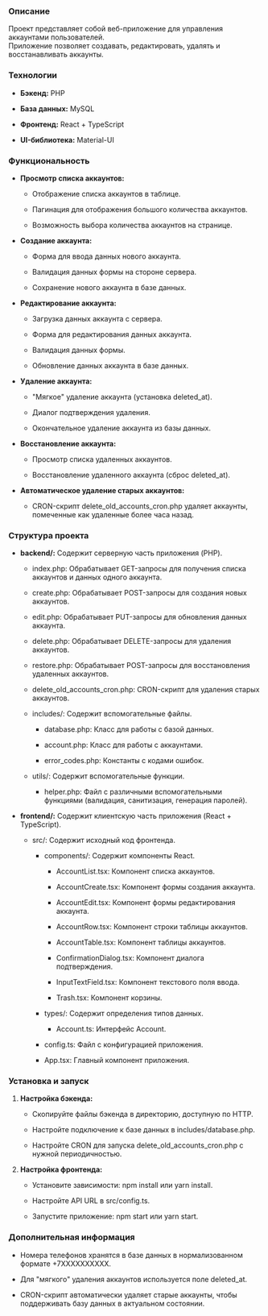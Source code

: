 
### Описание

Проект представляет собой веб-приложение для управления аккаунтами пользователей.  
Приложение позволяет создавать, редактировать, удалять и восстанавливать аккаунты.

### Технологии

- **Бэкенд:** PHP

- **База данных:** MySQL

- **Фронтенд:** React + TypeScript

- **UI-библиотека:** Material-UI


### Функциональность

- **Просмотр списка аккаунтов:**

	- Отображение списка аккаунтов в таблице.
        
    - Пагинация для отображения большого количества аккаунтов.
        
    - Возможность выбора количества аккаунтов на странице.
        
- **Создание аккаунта:**
    
    - Форма для ввода данных нового аккаунта.
        
    - Валидация данных формы на стороне сервера.
        
    - Сохранение нового аккаунта в базе данных.
        
- **Редактирование аккаунта:**
    
    - Загрузка данных аккаунта с сервера.
        
    - Форма для редактирования данных аккаунта.
        
    - Валидация данных формы.
        
    - Обновление данных аккаунта в базе данных.
        
- **Удаление аккаунта:**
    
    - "Мягкое" удаление аккаунта (установка deleted_at).
        
    - Диалог подтверждения удаления.
        
    - Окончательное удаление аккаунта из базы данных.
        
- **Восстановление аккаунта:**
    
    - Просмотр списка удаленных аккаунтов.
        
    - Восстановление удаленного аккаунта (сброс deleted_at).
        
- **Автоматическое удаление старых аккаунтов:**
    
    - CRON-скрипт delete_old_accounts_cron.php удаляет аккаунты, помеченные как удаленные более часа назад.
        

### Структура проекта

- **backend/:** Содержит серверную часть приложения (PHP).
    
    - index.php: Обрабатывает GET-запросы для получения списка аккаунтов и данных одного аккаунта.
        
    - create.php: Обрабатывает POST-запросы для создания новых аккаунтов.
        
    - edit.php: Обрабатывает PUT-запросы для обновления данных аккаунта.
        
    - delete.php: Обрабатывает DELETE-запросы для удаления аккаунтов.
        
    - restore.php: Обрабатывает POST-запросы для восстановления удаленных аккаунтов.
        
    - delete_old_accounts_cron.php: CRON-скрипт для удаления старых аккаунтов.
        
    - includes/: Содержит вспомогательные файлы.
        
        - database.php: Класс для работы с базой данных.
            
        - account.php: Класс для работы с аккаунтами.
            
        - error_codes.php: Константы с кодами ошибок.
            
    - utils/: Содержит вспомогательные функции.
        
        - helper.php: Файл с различными вспомогательными функциями (валидация, санитизация, генерация паролей).
            
- **frontend/:** Содержит клиентскую часть приложения (React + TypeScript).
    
    - src/: Содержит исходный код фронтенда.
        
        - components/: Содержит компоненты React.
            
            - AccountList.tsx: Компонент списка аккаунтов.
                
            - AccountCreate.tsx: Компонент формы создания аккаунта.
                
            - AccountEdit.tsx: Компонент формы редактирования аккаунта.
                
            - AccountRow.tsx: Компонент строки таблицы аккаунтов.
                
            - AccountTable.tsx: Компонент таблицы аккаунтов.
                
            - ConfirmationDialog.tsx: Компонент диалога подтверждения.
                
            - InputTextField.tsx: Компонент текстового поля ввода.
                
            - Trash.tsx: Компонент корзины.
                
        - types/: Содержит определения типов данных.
            
            - Account.ts: Интерфейс Account.
                
        - config.ts: Файл с конфигурацией приложения.
            
        - App.tsx: Главный компонент приложения.
            

### Установка и запуск

1. **Настройка бэкенда:**
    
    - Скопируйте файлы бэкенда в директорию, доступную по HTTP.
        
    - Настройте подключение к базе данных в includes/database.php.
        
    - Настройте CRON для запуска delete_old_accounts_cron.php с нужной периодичностью.
        
2. **Настройка фронтенда:**
    
    - Установите зависимости: npm install или yarn install.
        
    - Настройте API URL в src/config.ts.
        
    - Запустите приложение: npm start или yarn start.
        

### Дополнительная информация

- Номера телефонов хранятся в базе данных в нормализованном формате +7XXXXXXXXXX.
    
- Для "мягкого" удаления аккаунтов используется поле deleted_at.
    
- CRON-скрипт автоматически удаляет старые аккаунты, чтобы поддерживать базу данных в актуальном состоянии.